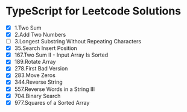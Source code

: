 # TypeScript for Leetcode Solutions

- [x] 1.Two Sum
- [x] 2.Add Two Numbers
- [ ] 3.Longest Substring Without Repeating Characters
- [x] 35.Search Insert Position
- [x] 167.Two Sum II - Input Array Is Sorted
- [x] 189.Rotate Array
- [x] 278.First Bad Version
- [x] 283.Move Zeros
- [x] 344.Reverse String
- [x] 557.Reverse Words in a String III
- [x] 704.Binary Search
- [x] 977.Squares of a Sorted Array
